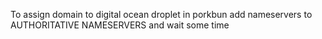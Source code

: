 To assign domain to digital ocean droplet in porkbun add nameservers to AUTHORITATIVE NAMESERVERS and wait some time